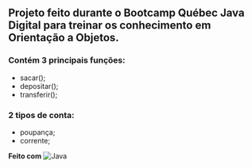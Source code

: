 ## Projeto feito durante o Bootcamp Québec Java Digital para treinar os conhecimento em Orientação a Objetos.

### Contém 3 principais funções:
* sacar();
* depositar();
* transferir();
  
### 2 tipos de conta:
* poupança;
* corrente;

**Feito com**
   ![Java](https://img.shields.io/badge/-Java-333333?style=flat&logo=Java&logoColor=007396)
